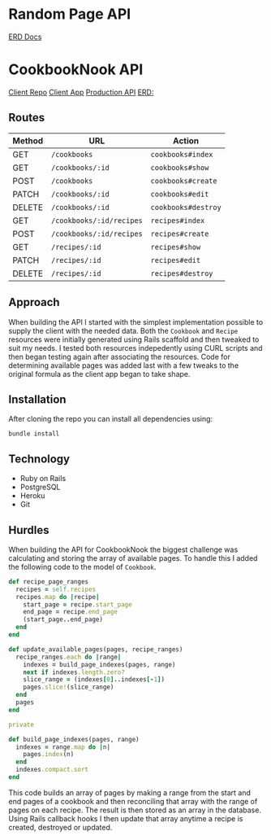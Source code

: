 # Random Page API

[ERD Docs](https://github.com/ddobson/cookbook-nook-api/blob/master/cookbook_nook.pdf)

# CookbookNook API

[Client Repo](https://github.com/ddobson/cookbook-nook)
[Client App](http://cookbook-nook.surge.sh/)
[Production API](https://cook-book-nook-api.herokuapp.com/)
[ERD: ](https://github.com/ddobson/cookbook_nook_api/blob/master/cookbook_nook.pdf)

## Routes

| Method | URL | Action |
|--------|-----|--------|
| GET | `/cookbooks` | `cookbooks#index` |
| GET | `/cookbooks/:id` | `cookbooks#show` |
| POST | `/cookbooks` | `cookbooks#create` |
| PATCH | `/cookbooks/:id` | `cookbooks#edit` |
| DELETE | `/cookbooks/:id` | `cookbooks#destroy` |
| GET | `/cookbooks/:id/recipes` | `recipes#index` |
| POST | `/cookbooks/:id/recipes` | `recipes#create` |
| GET | `/recipes/:id` | `recipes#show` |
| PATCH | `/recipes/:id` | `recipes#edit` |
| DELETE | `/recipes/:id` | `recipes#destroy` |

## Approach
When building the API I started with the simplest implementation possible to supply the client with the needed data. Both the `Cookbook` and `Recipe` resources were initially generated using Rails scaffold and then tweaked to suit my needs. I tested both resources indepedently using CURL scripts and then began testing again after associating the resources. Code for determining available pages was added last with a few tweaks to the original formula as the client app began to take shape.

## Installation

After cloning the repo you can install all dependencies using:
```
bundle install
```

## Technology
- Ruby on Rails
- PostgreSQL
- Heroku
- Git

## Hurdles
When building the API for CookbookNook the biggest challenge was calculating and storing the array of available pages. To handle this I added the following code to the model of `Cookbook`.

``` ruby
def recipe_page_ranges
  recipes = self.recipes
  recipes.map do |recipe|
    start_page = recipe.start_page
    end_page = recipe.end_page
    (start_page..end_page)
  end
end

def update_available_pages(pages, recipe_ranges)
  recipe_ranges.each do |range|
    indexes = build_page_indexes(pages, range)
    next if indexes.length.zero?
    slice_range = (indexes[0]..indexes[-1])
    pages.slice!(slice_range)
  end
  pages
end

private

def build_page_indexes(pages, range)
  indexes = range.map do |n|
    pages.index(n)
  end
  indexes.compact.sort
end
```

This code builds an array of pages by making a range from the start and end pages of a cookbook and then reconciling that array with the range of pages on each recipe. The result is then stored as an array in the database. Using Rails callback hooks I then update that array anytime a recipe is created, destroyed or updated.
